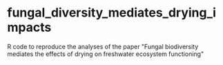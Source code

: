 # fungal_diversity_mediates_drying_impacts
R code to reproduce the analyses of the paper "Fungal biodiversity mediates the effects of drying on freshwater ecosystem functioning"
